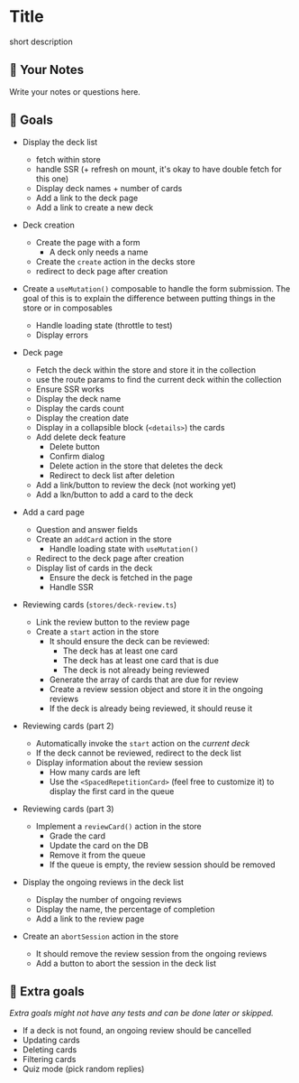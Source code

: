 # Title

short description

## 📝 Your Notes

Write your notes or questions here.

## 🎯 Goals

- Display the deck list

  - fetch within store
  - handle SSR (+ refresh on mount, it's okay to have double fetch for this one)
  - Display deck names + number of cards
  - Add a link to the deck page
  - Add a link to create a new deck

- Deck creation

  - Create the page with a form
    - A deck only needs a name
  - Create the `create` action in the decks store
  - redirect to deck page after creation

- Create a `useMutation()` composable to handle the form submission. The goal of this is to explain the difference
  between putting things in the store or in composables

  - Handle loading state (throttle to test)
  - Display errors

- Deck page

  - Fetch the deck within the store and store it in the collection
  - use the route params to find the current deck within the collection
  - Ensure SSR works
  - Display the deck name
  - Display the cards count
  - Display the creation date
  - Display in a collapsible block (`<details>`) the cards
  - Add delete deck feature
    - Delete button
    - Confirm dialog
    - Delete action in the store that deletes the deck
    - Redirect to deck list after deletion
  - Add a link/button to review the deck (not working yet)
  - Add a lkn/button to add a card to the deck

- Add a card page

  - Question and answer fields
  - Create an `addCard` action in the store
    - Handle loading state with `useMutation()`
  - Redirect to the deck page after creation
  - Display list of cards in the deck
    - Ensure the deck is fetched in the page
    - Handle SSR

- Reviewing cards (`stores/deck-review.ts`)
  - Link the review button to the review page
  - Create a `start` action in the store
    - It should ensure the deck can be reviewed:
      - The deck has at least one card
      - The deck has at least one card that is due
      - The deck is not already being reviewed
    - Generate the array of cards that are due for review
    - Create a review session object and store it in the ongoing reviews
    - If the deck is already being reviewed, it should reuse it
- Reviewing cards (part 2)

  - Automatically invoke the `start` action on the _current deck_
  - If the deck cannot be reviewed, redirect to the deck list
  - Display information about the review session
    - How many cards are left
    - Use the `<SpacedRepetitionCard>` (feel free to customize it) to display the first card in the queue

- Reviewing cards (part 3)

  - Implement a `reviewCard()` action in the store
    - Grade the card
    - Update the card on the DB
    - Remove it from the queue
    - If the queue is empty, the review session should be removed

- Display the ongoing reviews in the deck list

  - Display the number of ongoing reviews
  - Display the name, the percentage of completion
  - Add a link to the review page

- Create an `abortSession` action in the store
  - It should remove the review session from the ongoing reviews
  - Add a button to abort the session in the deck list

## 💪 Extra goals

_Extra goals might not have any tests and can be done later or skipped._

- If a deck is not found, an ongoing review should be cancelled
- Updating cards
- Deleting cards
- Filtering cards
- Quiz mode (pick random replies)
